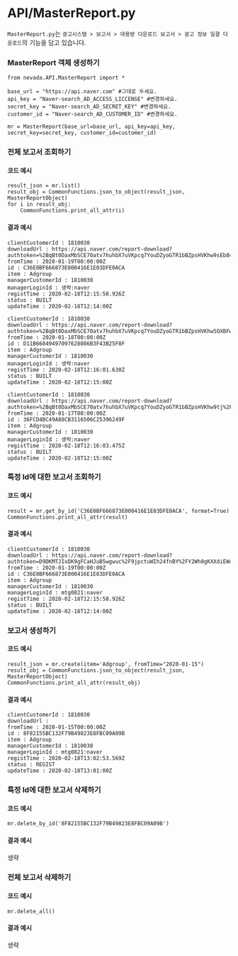 # API/MasterReport.py
`MasterReport.py`는 `광고시스템 > 보고서 > 대용량 다운로드 보고서 > 광고 정보 일괄 다운로드`의 기능을 담고 있습니다. <br>


### MasterReport 객체 생성하기
	from nevada.API.MasterReport import *
	
	base_url = "https://api.naver.com" #그대로 두세요.
	api_key = "Naver-search_AD_ACCESS_LICCENSE" #변경하세요.
	secret_key = "Naver-search_AD_SECRET_KEY" #변경하세요.
	customer_id = "Naver-search_AD_CUSTOMER_ID" #변경하세요.
	
	mr = MasterReport(base_url=base_url, api_key=api_key, secret_key=secret_key, customer_id=customer_id)

### 전체 보고서 조회하기
#### 코드 예시
    result_json = mr.list()
    result_obj = CommonFunctions.json_to_object(result_json, MasterReportObject)
    for i in result_obj:
        CommonFunctions.print_all_attr(i)
    
#### 결과 예시
	clientCustomerId : 1810030
	downloadUrl : https://api.naver.com/report-download?authtoken=%2BqBt0DaxMbSCE70atv7huhbX7uVKpcq7YouDZyoGTR1bBZpsHVKhw9sEb8vHbg%2Bu4c%2F6s1ccsBJzoNijefHAxHEW6jv1WoYUqY9ZuXlvZ5k%3D
	fromTime : 2020-01-19T00:00:00Z
	id : C36E0BF666873E000416E1E03DFE0ACA
	item : Adgroup
	managerCustomerId : 1810030
	managerLoginId : 생략:naver
	registTime : 2020-02-18T12:15:58.926Z
	status : BUILT
	updateTime : 2020-02-18T12:14:00Z
	
	clientCustomerId : 1810030
	downloadUrl : https://api.naver.com/report-download?authtoken=%2BqBt0DaxMbSCE70atv7huhbX7uVKpcq7YouDZyoGTR1bBZpsHVKhw5OXBFwoPJdNvTC%2B3SXUIWlHDAFu%2FgV1JSWSRQ2hCONHC31%2FE1V8V1k%3D
	fromTime : 2020-01-18T00:00:00Z
	id : D11B66049497097628086B3F43B25F8F
	item : Adgroup
	managerCustomerId : 1810030
	managerLoginId : 생략:naver
	registTime : 2020-02-18T12:16:01.630Z
	status : BUILT
	updateTime : 2020-02-18T12:15:00Z
	
	clientCustomerId : 1810030
	downloadUrl : https://api.naver.com/report-download?authtoken=%2BqBt0DaxMbSCE70atv7huhbX7uVKpcq7YouDZyoGTR1bBZpsHVKhw9tj%2F3OuQu5aT1ib0jAUVKCFtGUmSmbli2yVdhHMpqLkvTuZ38IePJQ%3D
	fromTime : 2020-01-17T00:00:00Z
	id : 36FCD4BC49A88CB3116506C25396249F
	item : Adgroup
	managerCustomerId : 1810030
	managerLoginId : 생략:naver
	registTime : 2020-02-18T12:16:03.475Z
	status : BUILT
	updateTime : 2020-02-18T12:15:00Z


### 특정 Id에 대한 보고서 조회하기
#### 코드 예시
    result = mr.get_by_id('C36E0BF666873E000416E1E03DFE0ACA', format=True)
    CommonFunctions.print_all_attr(result)
#### 결과 예시
	clientCustomerId : 1810030
	downloadUrl : https://api.naver.com/report-download?authtoken=D9DKMTJIxDK9gFCaHJuB5wgwuc%2F9jpctuWIh24fnBY%2FY2Wh0gKXXdiEWuf7xKJH4Lc9d%2BOh%2FrUMiDnBfEbO8sRNqsA3UnXFheItayEA2wEo%3D
	fromTime : 2020-01-19T00:00:00Z
	id : C36E0BF666873E000416E1E03DFE0ACA
	item : Adgroup
	managerCustomerId : 1810030
	managerLoginId : mtg0821:naver
	registTime : 2020-02-18T12:15:58.926Z
	status : BUILT
	updateTime : 2020-02-18T12:14:00Z


### 보고서 생성하기
#### 코드 예시
    result_json = mr.create(item='Adgroup', fromTime="2020-01-15")
    result_obj = CommonFunctions.json_to_object(result_json, MasterReportObject)
    CommonFunctions.print_all_attr(result_obj)

#### 결과 예시
	clientCustomerId : 1810030
	downloadUrl : 
	fromTime : 2020-01-15T00:00:00Z
	id : 8F82155BC132F79B49823E8FBC09A09B
	item : Adgroup
	managerCustomerId : 1810030
	managerLoginId : mtg0821:naver
	registTime : 2020-02-18T13:02:53.569Z
	status : REGIST
	updateTime : 2020-02-18T13:01:00Z


### 특정 Id에 대한 보고서 삭제하기
#### 코드 예시
    mr.delete_by_id('8F82155BC132F79B49823E8FBC09A09B')
#### 결과 예시
생략

### 전체 보고서 삭제하기
#### 코드 예시
    mr.delete_all()
#### 결과 예시
생략


